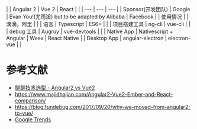 
| | Angular 2 | Vue 2 | React |
| | --- | --- | --- |
| Sponsor(开发团队) | Google | Evan You!(尤雨溪) but to be adapted by Alibaba | Facebook |
| 使用情况 | | 滴滴，阿里 | |
| 语言 | Typescript | ES6+ | |
| 项目搭建工具 | ng-cli | vue-cli | |
| debug 工具 | Augruy | vue-devtools | |
| Native App | Nativescript + Angular | Weex | React Native |
| Desktop App | angular-electron | electron-vue | |



# 参考文献
- [聊聊技术选型 - Angular2 vs Vue2](https://juejin.im/post/58cab85b44d9040069f38f7a)
- https://www.majidhajian.com/Angular2-Vue2-Ember-and-React-comparison/
- https://blog.fundebug.com/2017/09/20/why-we-moved-from-angular2-to-vue/
- [Google Trends](https://trends.google.co.jp/trends/explore?q=vue,angular)
